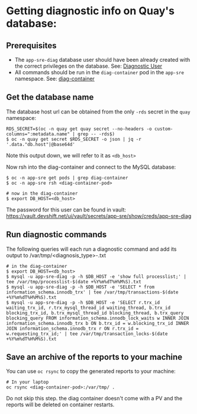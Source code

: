 # Getting diagnostic info on Quay's database:

## Prerequisites

- The `app-sre-diag` database user should have been already created with the correct privileges on the database. See: [Diagnostic User](/docs/quay/services/database.md#diagnostic-user)
- All commands should be run in the `diag-container` pod in the `app-sre` namespace. See: [diag-container](/docs/app-sre/sop/diag-container.md)

## Get the database name

The database host url can be obtained from the only `-rds` secret in the `quay` namespace:

```shell
RDS_SECRET=$(oc -n quay get quay secret --no-headers -o custom-columns=":metadata.name" | grep -- -rds$)
$ oc -n quay get secret $RDS_SECRET -o json | jq -r '.data."db.host"|@base64d'
```

Note this output down, we will refer to it as `<db_host>`

Now rsh into the diag-container and connect to the MySQL database:

```shell
$ oc -n app-sre get pods | grep diag-container
$ oc -n app-sre rsh <diag-container-pod>

# now in the diag-container
$ export DB_HOST=<db_host>
```

The password for this user can be found in vault: https://vault.devshift.net/ui/vault/secrets/app-sre/show/creds/app-sre-diag

## Run diagnostic commands

The following queries will each run a diagnostic command and add its output to /var/tmp/<diagnosis_type>-<timestamp>.txt

```shell
# in the diag-container
$ export DB_HOST=<db_host>
$ mysql -u app-sre-diag -p -h $DB_HOST -e 'show full processlist;' | tee /var/tmp/processlist-$(date +%Y%m%dT%H%M%S).txt
$ mysql -u app-sre-diag -p -h $DB_HOST -e 'SELECT * from information_schema.innodb_trx' | tee /var/tmp/transactions-$(date +%Y%m%dT%H%M%S).txt
$ mysql -u app-sre-diag -p -h $DB_HOST -e 'SELECT r.trx_id waiting_trx_id, r.trx_mysql_thread_id waiting_thread, b.trx_id blocking_trx_id, b.trx_mysql_thread_id blocking_thread, b.trx_query blocking_query FROM information_schema.innodb_lock_waits w INNER JOIN information_schema.innodb_trx b ON b.trx_id = w.blocking_trx_id INNER JOIN information_schema.innodb_trx r ON r.trx_id = w.requesting_trx_id;' | tee /var/tmp/transaction_locks-$(date +%Y%m%dT%H%M%S).txt
```

## Save an archive of the reports to your machine

You can use `oc rsync` to copy the generated reports to your machine:

```shell
# In your laptop
oc rsync <diag-container-pod>:/var/tmp/ .
```

Do not skip this step. the diag container doesn't come with a PV and the reports will be deleted on container restarts.
